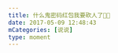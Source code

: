 ```yaml
---
title: 什么鬼密码红包我要砍人了🔪🔪
date: 2017-05-09 12:48:43
mCategories: [说说]
type: moment
---
```


<div id="pics-20170509124843"></div>

<script src="/lib/moment/pics.js"></script>
<script>
var data = [
    {"link": "2017-05-09_000000.jpeg", "type": "shuoshuo"}
];
picsRender(data, "pics-20170509124843");
</script>

